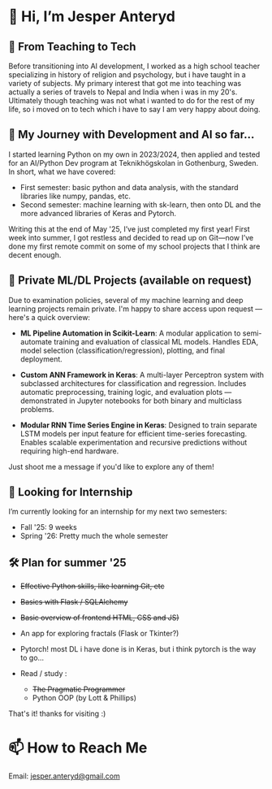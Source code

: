 # 👋 Hi, I’m Jesper Anteryd

## 💼 From Teaching to Tech
Before transitioning into AI development, I worked as a high school teacher specializing in history of religion and psychology, but i have taught in a variety of subjects. My primary interest that got me into teaching was actually a series of travels to Nepal and India when i was in my 20's. Ultimately though teaching was not what i wanted to do for the rest of my life, so i moved on to tech which i have to say I am
very happy about doing.


## 🌱 My Journey with Development and AI so far...
I started learning Python on my own in 2023/2024, then applied and tested for an AI/Python Dev program at Teknikhögskolan in Gothenburg, Sweden. 
In short, what we have covered:
- First semester: basic python and data analysis, with the standard libraries like numpy, pandas, etc.
- Second semester: machine learning with sk-learn, then onto DL and the more advanced libraries of Keras and Pytorch.
   
Writing this at the end of May '25, I’ve just completed my first year! First week into summer, I got restless and decided to read up on Git—now I’ve done my 
first remote commit on some of my school projects that I think are decent enough.


## 🧠 Private ML/DL Projects (available on request)
Due to examination policies, several of my machine learning and deep learning projects remain private. I'm happy to share access upon request — here's a quick overview:

- **ML Pipeline Automation in Scikit-Learn**: A modular application to semi-automate training and evaluation of classical ML models. Handles EDA, model selection (classification/regression), plotting, and final deployment.

- **Custom ANN Framework in Keras**: A multi-layer Perceptron system with subclassed architectures for classification and regression. Includes automatic preprocessing, training logic, and evaluation plots — demonstrated in Jupyter notebooks for both binary and multiclass problems.

- **Modular RNN Time Series Engine in Keras**: Designed to train separate LSTM models per input feature for efficient time-series forecasting. Enables scalable experimentation and recursive predictions without requiring high-end hardware.

Just shoot me a message if you'd like to explore any of them!

## 🎯 Looking for Internship
I’m currently looking for an internship for my next two semesters:
- Fall '25: 9 weeks
- Spring '26: Pretty much the whole semester


## 🛠️ Plan for summer '25
- ~~Effective Python skills, like learning Git, etc~~
- ~~Basics with Flask / SQLAlchemy~~
- ~~Basic overview of frontend HTML, CSS and JS)~~
- An app for exploring fractals (Flask or Tkinter?)
- Pytorch! most DL i have done is in Keras, but i think pytorch is the way to go...

- Read / study :
   - ~~The Pragmatic Programmer~~
   - Python OOP (by Lott & Phillips)

That's it! thanks for visiting :)

# 📫 How to Reach Me
Email: jesper.anteryd@gmail.com

<!---
Dyretna/Dyretna is a ✨ special ✨ repository because its `README.md` (this file) appears on your GitHub profile.
You can click the Preview link to take a look at your changes.
--->
